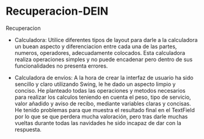 # Recuperacion-DEIN
Recuperacion

- Calculadora: Utilice diferentes tipos de layout para darle a la calculadora un buean aspecto y diferenciacion entre cada una de las partes, numeros, operadores, adecuadamente colocados.
Esta calculadora realiza operaciones simples y no puede encadenar pero dentro de sus funcionalidades no presenta errores.

- Calculadora de envíos: A la hora de crear la interfaz de usuario ha sido sencillo y claro utilizando Swing, le he dado un aspecto limpio y conciso.
He planteado todas las operaciones y metodos necesarios para realizar los calculos teniendo en cuenta el peso, tipo de servicio, valor añadido y aviso de recibo, mediante variables claras y concisas.
He tenido problemas para que muestra el resultado final en el TextField por lo que se que perdera mucha valoración, pero tras darle muchas vueltas durante todas las navidades he sido incapaz de dar con la respuesta.
